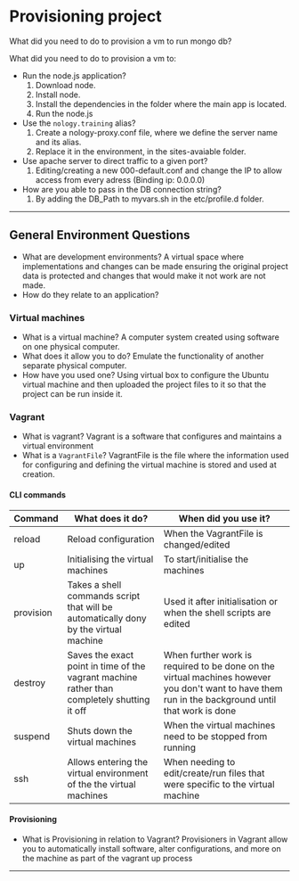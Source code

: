 # Provisioning project

What did you need to do to provision a vm to run mongo db?

What did you need to do to provision a vm to:

- Run the node.js application?
    1. Download node.
    2. Install node.
    3. Install the dependencies in the folder where the main app is located.
    4. Run the node.js 
- Use the `nology.training` alias?
    1. Create a nology-proxy.conf file, where we define the server name and its alias.
    2. Replace it in the environment, in the sites-avaiable folder.
- Use apache server to direct traffic to a given port?
    1. Editing/creating a new 000-default.conf and change the IP to allow access from every adress (Binding ip: 0.0.0.0)
- How are you able to pass in the DB connection string?
    1. By adding the DB_Path to myvars.sh in the etc/profile.d folder.

---

## General Environment Questions

- What are development environments?
    A virtual space where implementations and changes can be made ensuring the original project data is protected
        and changes that would make it not work are not made.
- How do they relate to an application?


### Virtual machines

- What is a virtual machine?
    A computer system created using software on one physical computer.
- What does it allow you to do?
    Emulate the functionality of another separate physical computer.
- How have you used one?
    Using virtual box to configure the Ubuntu virtual machine and then uploaded the project files to it so that the project can be run inside it.

### Vagrant

- What is vagrant?
    Vagrant is a software that configures and maintains a virtual environment
- What is a `VagrantFile`?
    VagrantFile is the file where the information used for configuring and defining the virtual machine is stored and used at creation.

#### CLI commands

| Command   | What does it do? | When did you use it? |
| --------- | ---------------- | -------------------- |
| reload    | Reload configuration | When the VagrantFile is changed/edited|
| up        | Initialising the virtual machines | To start/initialise the machines |
| provision | Takes a shell commands script that will be automatically dony by the virtual machine | Used it after initialisation or when the shell scripts are edited |
| destroy   | Saves the exact point in time of the vagrant machine rather than completely shutting it off | When further work is required to be done on the virtual machines however you don't want to have them run in the background until that work is done |
| suspend   | Shuts down the virtual machines | When the virtual machines need to be stopped from running |
| ssh       | Allows entering the virtual environment of the the virtual machines | When needing to edit/create/run files that were specific to the virtual machine |

#### Provisioning

- What is Provisioning in relation to Vagrant?
    Provisioners in Vagrant allow you to automatically install software, alter configurations, and more on the machine as part of the vagrant up process
---
